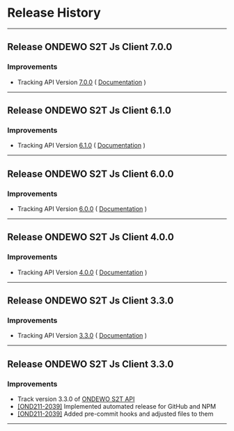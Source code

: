 # Release History

***************** 
## Release ONDEWO S2T Js Client 7.0.0 
 
### Improvements 
 * Tracking API Version [7.0.0](https://github.com/ondewo/ondewo-s2t-api/releases/tag/7.0.0) ( [Documentation](https://ondewo.github.io/ondewo-s2t-api/) ) 


***************** 
## Release ONDEWO S2T Js Client 6.1.0 
 
### Improvements 
 * Tracking API Version [6.1.0](https://github.com/ondewo/ondewo-s2t-api/releases/tag/6.1.0) ( [Documentation](https://ondewo.github.io/ondewo-s2t-api/) ) 


***************** 
## Release ONDEWO S2T Js Client 6.0.0 
 
### Improvements 
 * Tracking API Version [6.0.0](https://github.com/ondewo/ondewo-s2t-api/releases/tag/6.0.0) ( [Documentation](https://ondewo.github.io/ondewo-s2t-api/) ) 


*****************
## Release ONDEWO S2T Js Client 4.0.0

### Improvements
* Tracking API Version [4.0.0](https://github.com/ondewo/ondewo-s2t-api/releases/tag/4.0.0) ( [Documentation](https://ondewo.github.io/ondewo-s2t-api/) )


*****************

## Release ONDEWO S2T Js Client 3.3.0

### Improvements
* Tracking API Version [3.3.0](https://github.com/ondewo/ondewo-s2t-api/releases/tag/3.3.0) ( [Documentation](https://ondewo.github.io/ondewo-s2t-api/) )


*****************

## Release ONDEWO S2T Js Client 3.3.0

### Improvements
* Track version 3.3.0 of [ONDEWO S2T API](https://github.com/ondewo/ondewo-s2t-api/releases/3.3.0)
* [[OND211-2039]](https://ondewo.atlassian.net/browse/OND211-2039) Implemented automated release for GitHub and NPM
* [[OND211-2039]](https://ondewo.atlassian.net/browse/OND211-2039) Added pre-commit hooks and adjusted files to them


*****************
